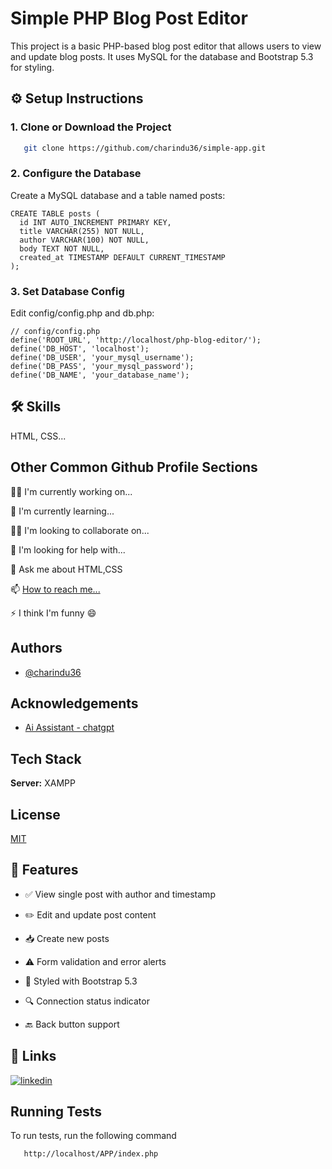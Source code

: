 # Simple PHP Blog Post Editor

This project is a basic PHP-based blog post editor that allows users to view and update blog posts. It uses MySQL for the database and Bootstrap 5.3 for styling.

## ⚙️ Setup Instructions

### 1. Clone or Download the Project

```bash
   git clone https://github.com/charindu36/simple-app.git
```

### 2. Configure the Database

Create a MySQL database and a table named posts:

```
CREATE TABLE posts (
  id INT AUTO_INCREMENT PRIMARY KEY,
  title VARCHAR(255) NOT NULL,
  author VARCHAR(100) NOT NULL,
  body TEXT NOT NULL,
  created_at TIMESTAMP DEFAULT CURRENT_TIMESTAMP
);
```

### 3. Set Database Config

Edit config/config.php and db.php:

```
// config/config.php
define('ROOT_URL', 'http://localhost/php-blog-editor/');
define('DB_HOST', 'localhost');
define('DB_USER', 'your_mysql_username');
define('DB_PASS', 'your_mysql_password');
define('DB_NAME', 'your_database_name');
```

## 🛠 Skills

HTML, CSS...

## Other Common Github Profile Sections

👩‍💻 I'm currently working on...

🧠 I'm currently learning...

👯‍♀️ I'm looking to collaborate on...

🤔 I'm looking for help with...

💬 Ask me about HTML,CSS

📫 [How to reach me...](charindumadhusanka801@gmail.com)

⚡️ I think I'm funny 😄

## Authors

- [@charindu36](https://github.com/charindu36)

## Acknowledgements

- [Ai Assistant - chatgpt](https://chatgpt.com/)

## Tech Stack

**Server:** XAMPP

## License

[MIT](https://choosealicense.com/licenses/mit/)

## 🚀 Features

- ✅ View single post with author and timestamp

- ✏️ Edit and update post content

- 📥 Create new posts

- ⚠️ Form validation and error alerts

- 🎨 Styled with Bootstrap 5.3

- 🔍 Connection status indicator

- 🔙 Back button support

## 🔗 Links

[![linkedin](https://img.shields.io/badge/linkedin-0A66C2?style=for-the-badge&logo=linkedin&logoColor=white)](https://www.linkedin.com/in/charindu-madhusanka/)

## Running Tests

To run tests, run the following command

```
   http://localhost/APP/index.php

```
